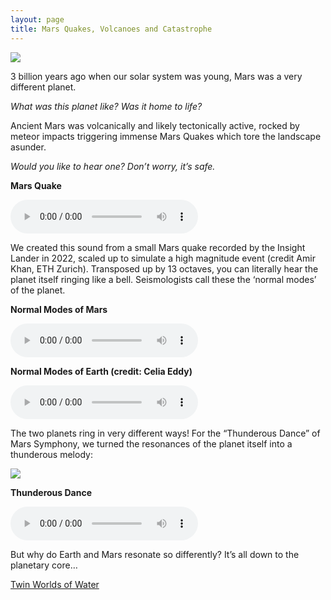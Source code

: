 ```yaml
---
layout: page
title: Mars Quakes, Volcanoes and Catastrophe
---
```


<img src="/assets/Mars Quake.jpeg">

3 billion years ago when our solar system was young, Mars was a very different planet.

_What was this planet like? Was it home to life?_

Ancient Mars was volcanically and likely tectonically active, rocked by meteor impacts triggering
immense Mars Quakes which tore the landscape asunder.

_Would you like to hear one? Don’t worry, it’s safe._

**Mars Quake**

<audio controls src="/assets/Mars Quake.m4a"></audio>

We created this sound from a small Mars quake recorded by the Insight Lander in 2022, scaled up to
simulate a high magnitude event (credit Amir Khan, ETH Zurich). Transposed up by 13 octaves, you can
literally hear the planet itself ringing like a bell. Seismologists call these the ‘normal modes’ of
the planet.

**Normal Modes of Mars**

<audio controls src="/assets/Mars Normal Modes.m4a"></audio>

**Normal Modes of Earth (credit: Celia Eddy)**

<audio controls src="/assets/Earth Normal Modes.m4a"></audio>

The two planets ring in very different ways! For the “Thunderous Dance” of Mars Symphony, we turned
the resonances of the planet itself into a thunderous melody:

<img src="/assets/Marsquake Melody.png">

**Thunderous Dance**

<audio controls src="/assets/Thunderous Dance.m4a"></audio>

But why do Earth and Mars resonate so differently? It’s all down to the planetary core…

<a class="link" href="/twin-worlds-of-water">Twin Worlds of Water</a>
